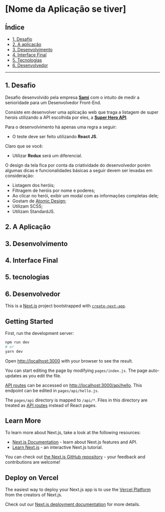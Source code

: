 # [Nome da Aplicação se tiver]

## Índice
- [1. Desafio](#1-desafio)
- [2. A aplicação](#2-a-aplicação)
- [3. Desenvolvimento](#3-desenvolvimento)
- [4. Interface Final](#4-interface-final)
- [5. Tecnologias](#️5-tecnologias)
- [6. Desenvolvedor](#6-desenvolvedoras)

***

## 1. Desafio

Desafio desenvolvido pela empresa [**Sami**](https://www.samisaude.com.br/#/) com o intuito de medir a senioridade para um Desenvolvedor Front-End.

Consiste em desenvolver uma aplicação web que traga a listagem de super herois utilizando a API escolhida por eles, a [**Super Hero API**](https://superheroapi.com/).

Para o desenvolvimento há apenas uma regra a seguir:
- O teste deve ser feito utilizando **React JS**.

Claro que se você: 
- Utilizar **Redux** será um diferencial.

O design da tela fica por conta da criatividade do desenvolvedor porém algumas dicas e funcionalidades básicas a seguir devem ser levadas em consideração:
- Listagem dos heróis;
- Filtragem de heróis por nome e poderes;
- Ao clicar no herói, exibir um modal com as informações completas dele;
- Gostam de [Atomic Design](https://bradfrost.com/blog/post/atomic-web-design/);
- Utilizam SCSS;
- Utilizam StandardJS.

## 2. A Aplicação

## 3. Desenvolvimento

## 4. Interface Final

## 5. tecnologias

## 6. Desenvolvedor






This is a [Next.js](https://nextjs.org/) project bootstrapped with [`create-next-app`](https://github.com/vercel/next.js/tree/canary/packages/create-next-app).

## Getting Started

First, run the development server:

```bash
npm run dev
# or
yarn dev
```

Open [http://localhost:3000](http://localhost:3000) with your browser to see the result.

You can start editing the page by modifying `pages/index.js`. The page auto-updates as you edit the file.

[API routes](https://nextjs.org/docs/api-routes/introduction) can be accessed on [http://localhost:3000/api/hello](http://localhost:3000/api/hello). This endpoint can be edited in `pages/api/hello.js`.

The `pages/api` directory is mapped to `/api/*`. Files in this directory are treated as [API routes](https://nextjs.org/docs/api-routes/introduction) instead of React pages.

## Learn More

To learn more about Next.js, take a look at the following resources:

- [Next.js Documentation](https://nextjs.org/docs) - learn about Next.js features and API.
- [Learn Next.js](https://nextjs.org/learn) - an interactive Next.js tutorial.

You can check out [the Next.js GitHub repository](https://github.com/vercel/next.js/) - your feedback and contributions are welcome!

## Deploy on Vercel

The easiest way to deploy your Next.js app is to use the [Vercel Platform](https://vercel.com/new?utm_medium=default-template&filter=next.js&utm_source=create-next-app&utm_campaign=create-next-app-readme) from the creators of Next.js.

Check out our [Next.js deployment documentation](https://nextjs.org/docs/deployment) for more details.
